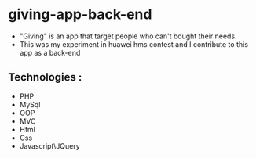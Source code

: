 # giving-app-back-end
- "Giving" is an app that target people who can't bought their needs.
- This was my experiment in huawei  hms contest and I contribute to this app as a back-end

## Technologies :
- PHP
- MySql
- OOP
- MVC
- Html
- Css
- Javascript\JQuery
